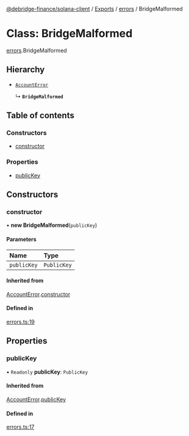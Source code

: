 [@debridge-finance/solana-client](../README.md) / [Exports](../modules.md) / [errors](../modules/errors.md) / BridgeMalformed

# Class: BridgeMalformed

[errors](../modules/errors.md).BridgeMalformed

## Hierarchy

- [`AccountError`](errors.AccountError.md)

  ↳ **`BridgeMalformed`**

## Table of contents

### Constructors

- [constructor](errors.BridgeMalformed.md#constructor)

### Properties

- [publicKey](errors.BridgeMalformed.md#publickey)

## Constructors

### constructor

• **new BridgeMalformed**(`publicKey`)

#### Parameters

| Name | Type |
| :------ | :------ |
| `publicKey` | `PublicKey` |

#### Inherited from

[AccountError](errors.AccountError.md).[constructor](errors.AccountError.md#constructor)

#### Defined in

[errors.ts:19](https://github.com/debridge-finance/solana-contracts-client/blob/1b61583/src/errors.ts#L19)

## Properties

### publicKey

• `Readonly` **publicKey**: `PublicKey`

#### Inherited from

[AccountError](errors.AccountError.md).[publicKey](errors.AccountError.md#publickey)

#### Defined in

[errors.ts:17](https://github.com/debridge-finance/solana-contracts-client/blob/1b61583/src/errors.ts#L17)
